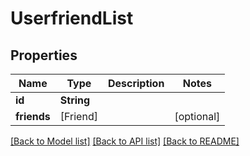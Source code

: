 # UserfriendList

## Properties
Name | Type | Description | Notes
------------ | ------------- | ------------- | -------------
**id** | **String** |  | 
**friends** | [Friend] |  | [optional] 

[[Back to Model list]](../README.md#documentation-for-models) [[Back to API list]](../README.md#documentation-for-api-endpoints) [[Back to README]](../README.md)


